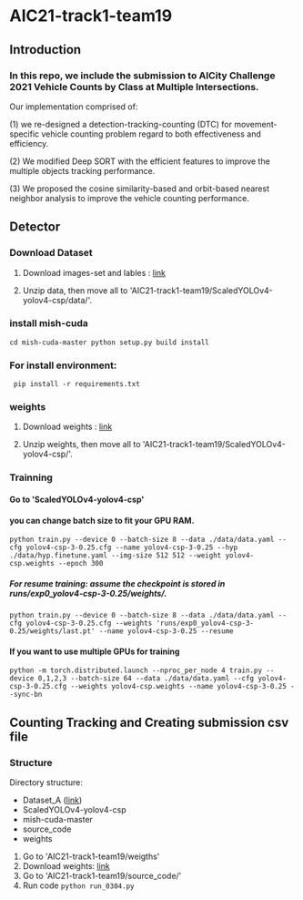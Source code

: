 # AIC21-track1-team19
## Introduction
### In this repo, we include the submission to AICity Challenge 2021 Vehicle Counts by Class at Multiple Intersections.

Our implementation comprised of:


(1) we re-designed a detection-tracking-counting (DTC) for movement-specific vehicle counting problem
regard to both effectiveness and efficiency.

(2) We modified Deep SORT with the efficient features to improve
the multiple objects tracking performance. 

(3) We proposed
the cosine similarity-based and orbit-based nearest
neighbor analysis to improve the vehicle counting
performance.
## Detector
### Download Dataset
1. Download images-set and lables : [link](https://drive.google.com/file/d/1wJSEGW2aamyeXmqSJuWgr2FyKScuuwL-/view?usp=sharing)

2. Unzip data, then move all to 'AIC21-track1-team19/ScaledYOLOv4-yolov4-csp/data/'.

### install mish-cuda
`
cd mish-cuda-master
python setup.py build install
`
### For install environment:
`
pip install -r requirements.txt`
### weights
1. Download weights : [link](https://drive.google.com/file/d/1Xlyd82J5J5Ktn73tYfgArPBk95kgxYFh/view?usp=sharing)

2. Unzip weights, then move all to 'AIC21-track1-team19/ScaledYOLOv4-yolov4-csp/'.


### Trainning
#### Go to 'ScaledYOLOv4-yolov4-csp'
#### you can change batch size to fit your GPU RAM.
`
python train.py --device 0 --batch-size 8 --data ./data/data.yaml --cfg yolov4-csp-3-0.25.cfg --name yolov4-csp-3-0.25 --hyp ./data/hyp.finetune.yaml --img-size 512 512 --weight yolov4-csp.weights --epoch 300
`
##### For resume training: assume the checkpoint is stored in runs/exp0_yolov4-csp-3-0.25/weights/.
`
python train.py --device 0 --batch-size 8 --data ./data/data.yaml --cfg yolov4-csp-3-0.25.cfg --weights 'runs/exp0_yolov4-csp-3-0.25/weights/last.pt' --name yolov4-csp-3-0.25 --resume
`
#### If you want to use multiple GPUs for training
`
python -m torch.distributed.launch --nproc_per_node 4 train.py --device 0,1,2,3 --batch-size 64 --data ./data/data.yaml --cfg yolov4-csp-3-0.25.cfg --weights yolov4-csp.weights --name yolov4-csp-3-0.25 --sync-bn
`
## Counting Tracking and Creating submission csv file
### Structure
Directory structure:

* Dataset_A ([link](https://drive.google.com/drive/folders/1Q6s3YL0KQ2nnFM1Es8RvEAQcdfYEs_zf?usp=sharing))
* ScaledYOLOv4-yolov4-csp
* mish-cuda-master
* source_code
* weights

1. Go to 'AIC21-track1-team19/weigths'
2. Download weights: [link](https://drive.google.com/file/d/18ZbLNb1DfjJ42WGwQGMwRAfAJgOqqKm4/view?usp=sharing)
3. Go to 'AIC21-track1-team19/source_code/'
4. Run code
` python run_0304.py `
